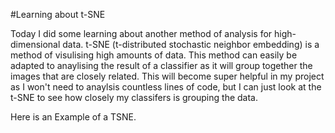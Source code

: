 #Learning about t-SNE 

Today I did some learning about another method of analysis for high-dimensional data. t-SNE (t-distributed stochastic neighbor embedding) is a method of visulising high amounts of data. This method can easily be adapted to anaylising the result of a classifier as it will group together the images that are closely related. This will become super helpful in my project as I won't need to anaylsis countless lines of code, but I can just look at the t-SNE to see how closely my classifers is grouping the data. 

Here is an Example of a TSNE. 

